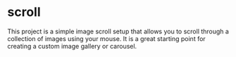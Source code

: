 # scroll
This project is a simple image scroll setup that allows you to scroll through a collection of images using your mouse. It is a great starting point for creating a custom image gallery or carousel.
